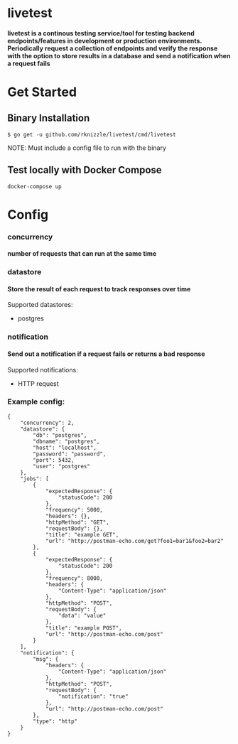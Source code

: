 # livetest
#### livetest is a continous testing service/tool for testing backend endpoints/features in development or production environments. Periodically request a collection of endpoints and verify the response with the option to store results in a database and send a notification when a request fails

# Get Started

## Binary Installation
```
$ go get -u github.com/rknizzle/livetest/cmd/livetest
```
NOTE: Must include a config file to run with the binary


## Test locally with Docker Compose
```
docker-compose up
```

# Config

### concurrency
#### number of requests that can run at the same time

### datastore
#### Store the result of each request to track responses over time  
Supported datastores:
- postgres

### notification
#### Send out a notification if a request fails or returns a bad response  
Supported notifications:
- HTTP request

### Example config:
```
{
    "concurrency": 2,
    "datastore": {
        "db": "postgres",
        "dbname": "postgres",
        "host": "localhost",
        "password": "password",
        "port": 5432,
        "user": "postgres"
    },
    "jobs": [
        {
            "expectedResponse": {
                "statusCode": 200
            },
            "frequency": 5000,
            "headers": {},
            "httpMethod": "GET",
            "requestBody": {},
            "title": "example GET",
            "url": "http://postman-echo.com/get?foo1=bar1&foo2=bar2"
        },
        {
            "expectedResponse": {
                "statusCode": 200
            },
            "frequency": 8000,
            "headers": {
                "Content-Type": "application/json"
            },
            "httpMethod": "POST",
            "requestBody": {
                "data": "value"
            },
            "title": "example POST",
            "url": "http://postman-echo.com/post"
        }
    ],
    "notification": {
        "msg": {
            "headers": {
                "Content-Type": "application/json"
            },
            "httpMethod": "POST",
            "requestBody": {
                "notification": "true"
            },
            "url": "http://postman-echo.com/post"
        },
        "type": "http"
    }
}
```
